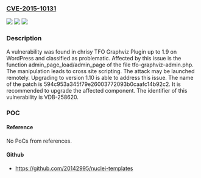 ### [CVE-2015-10131](https://cve.mitre.org/cgi-bin/cvename.cgi?name=CVE-2015-10131)
![](https://img.shields.io/static/v1?label=Product&message=TFO%20Graphviz%20Plugin&color=blue)
![](https://img.shields.io/static/v1?label=Version&message=%3D%201.0%20&color=brighgreen)
![](https://img.shields.io/static/v1?label=Vulnerability&message=CWE-79%20Cross%20Site%20Scripting&color=brighgreen)

### Description

A vulnerability was found in chrisy TFO Graphviz Plugin up to 1.9 on WordPress and classified as problematic. Affected by this issue is the function admin_page_load/admin_page of the file tfo-graphviz-admin.php. The manipulation leads to cross site scripting. The attack may be launched remotely. Upgrading to version 1.10 is able to address this issue. The name of the patch is 594c953a345f79e26003772093b0caafc14b92c2. It is recommended to upgrade the affected component. The identifier of this vulnerability is VDB-258620.

### POC

#### Reference
No PoCs from references.

#### Github
- https://github.com/20142995/nuclei-templates

